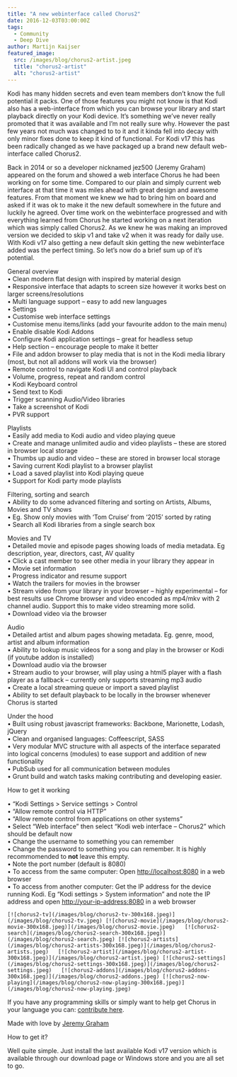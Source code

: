 ```yaml
---
title: "A new webinterface called Chorus2"
date: 2016-12-03T03:00:00Z
tags:
  - Community
  - Deep Dive
author: Martijn Kaijser
featured_image:
  src: /images/blog/chorus2-artist.jpeg
  title: "chorus2-artist"
  alt: "chorus2-artist"
---
```


Kodi has many hidden secrets and even team members don’t know the full potential it packs. One of those features you might not know is that Kodi also has a web-interface from which you can browse your library and start playback directly on your Kodi device. It’s something we’ve never really promoted that it was available and I’m not really sure why. However the past few years not much was changed to to it and it kinda fell into decay with only minor fixes done to keep it kind of functional. For Kodi v17 this has been radically changed as we have packaged up a brand new default web-interface called Chorus2.

Back in 2014 or so a developer nicknamed jez500 (Jeremy Graham) appeared on the forum and showed a web interface Chorus he had been working on for some time. Compared to our plain and simply current web interface at that time it was miles ahead with great design and awesome features. From that moment we knew we had to bring him on board and asked if it was ok to make it the new default somewhere in the future and luckily he agreed. Over time work on the webinterface progressed and with everything learned from Chorus he started working on a next iteration which was simply called Chorus2. As we knew he was making an improved version we decided to skip v1 and take v2 when it was ready for daily use. With Kodi v17 also getting a new default skin getting the new webinterface added was the perfect timing. So let’s now do a brief sum up of it’s potential.

General overview  
 • Clean modern flat design with inspired by material design  
 • Responsive interface that adapts to screen size however it works best on larger screens/resolutions  
 • Multi language support – easy to add new languages  
 • Settings  
 • Customise web interface settings  
 • Customise menu items/links (add your favourite addon to the main menu)  
 • Enable disable Kodi Addons  
 • Configure Kodi application settings – great for headless setup  
 • Help section – encourage people to make it better  
 • File and addon browser to play media that is not in the Kodi media library (most, but not all addons will work via the browser)  
 • Remote control to navigate Kodi UI and control playback  
 • Volume, progress, repeat and random control  
 • Kodi Keyboard control  
 • Send text to Kodi  
 • Trigger scanning Audio/Video libraries  
 • Take a screenshot of Kodi  
 • PVR support

Playlists  
 • Easily add media to Kodi audio and video playing queue  
 • Create and manage unlimited audio and video playlists – these are stored in browser local storage  
 • Thumbs up audio and video – these are stored in browser local storage  
 • Saving current Kodi playlist to a browser playlist  
 • Load a saved playlist into Kodi playing queue  
 • Support for Kodi party mode playlists

Filtering, sorting and search  
 • Ability to do some advanced filtering and sorting on Artists, Albums, Movies and TV shows  
 • Eg. Show only movies with ‘Tom Cruise’ from ‘2015’ sorted by rating  
 • Search all Kodi libraries from a single search box

Movies and TV  
 • Detailed movie and episode pages showing loads of media metadata. Eg description, year, directors, cast, AV quality  
 • Click a cast member to see other media in your library they appear in  
 • Movie set information  
 • Progress indicator and resume support  
 • Watch the trailers for movies in the browser  
 • Stream video from your library in your browser – highly experimental – for best results use Chrome browser and video encoded as mp4/mkv with 2 channel audio. Support this to make video streaming more solid.  
 • Download video via the browser

Audio  
 • Detailed artist and album pages showing metadata. Eg. genre, mood, artist and album information  
 • Ability to lookup music videos for a song and play in the browser or Kodi (if youtube addon is installed)  
 • Download audio via the browser  
 • Stream audio to your browser, will play using a html5 player with a flash player as a fallback – currently only supports streaming mp3 audio  
 • Create a local streaming queue or import a saved playlist  
 • Ability to set default playback to be locally in the browser whenever Chorus is started

Under the hood  
 • Built using robust javascript frameworks: Backbone, Marionette, Lodash, jQuery  
 • Clean and organised languages: Coffeescript, SASS  
 • Very modular MVC structure with all aspects of the interface separated into logical concerns (modules) to ease support and addition of new functionality  
 • PubSub used for all communication between modules  
 • Grunt build and watch tasks making contributing and developing easier.

How to get it working

• “Kodi Settings \> Service settings \> Control  
 • “Allow remote control via HTTP”  
 • “Allow remote control from applications on other systems”  
 • Select “Web interface” then select “Kodi web interface – Chorus2” which should be default now  
 • Change the username to something you can remember  
 • Change the password to something you can remember. It is highly recommomended to **not** leave this empty.  
 • Note the port number (default is 8080)  
 • To access from the same computer: Open <http://localhost:8080> in a web browser  
 • To access from another computer: Get the IP address for the device running Kodi. Eg “Kodi settings \> System information” and note the IP address and open <http://your-ip-address:8080> in a web browser

    [![chorus2-tv](/images/blog/chorus2-tv-300x168.jpeg)](/images/blog/chorus2-tv.jpeg) [![chorus2-movie](/images/blog/chorus2-movie-300x168.jpeg)](/images/blog/chorus2-movie.jpeg)   [![chorus2-search](/images/blog/chorus2-search-300x168.jpeg)](/images/blog/chorus2-search.jpeg) [![chorus2-artists](/images/blog/chorus2-artists-300x168.jpeg)](/images/blog/chorus2-artists.jpeg)   [![chorus2-artist](/images/blog/chorus2-artist-300x168.jpeg)](/images/blog/chorus2-artist.jpeg) [![chorus2-settings](/images/blog/chorus2-settings-300x168.jpeg)](/images/blog/chorus2-settings.jpeg)   [![chorus2-addons](/images/blog/chorus2-addons-300x168.jpeg)](/images/blog/chorus2-addons.jpeg) [![chorus2-now-playing](/images/blog/chorus2-now-playing-300x168.jpeg)](/images/blog/chorus2-now-playing.jpeg)

If you have any programming skills or simply want to help get Chorus in your language you can: [contribute here](https://github.com/xbmc/chorus2).

Made with love by [Jeremy Graham](https://jez.me/)

How to get it?

Well quite simple. Just install the last available Kodi v17 version which is available through our download page or Windows store and you are all set to go.

